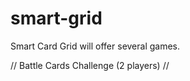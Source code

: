 smart-grid
==========

Smart Card Grid will offer several games. 

// Battle Cards Challenge (2 players) //

